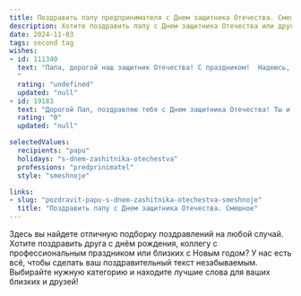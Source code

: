 ```yaml
---
title: Поздравить папу предпринимателя с Днем защитника Отечества. Смешное
description: Хотите поздравить папу с Днем защитника Отечества или другим праздником? Наш ИИ создаст незабываемое поздравление, а вы обязательно выделитесь среди других.  
date: 2024-11-03
tags: second tag
wishes:
- id: 111340
  text: "Папа, дорогой наш защитник Отечества! С праздником!  Надеюсь, твой бизнес-фронт сегодня не потребует столь же героических усилий, как отвоевание рынка сбыта. Пусть все конкуренты  складут оружие перед твоим маркетинговым гением, а прибыль будет столь же впечатляющей, как твой военный талант (в управлении домашним хозяйством, конечно!).  С 23 Февраля!
  "
  rating: "undefined"
  updated: "null"
- id: 19183
  text: "Дорогой Пап, поздравляю тебя с Днем защитника Отечества! Ты и защитник, и предприниматель – двойная угроза для конкурентов! Пусть твои стратегии всегда побеждают, а бизнес-планы остаются неприступными крепостями. Смелость и решительность – твои лучшие качества, как у настоящего воина! Береги себя и продолжай покорять вершины успеха! С праздником!"
  rating: "0"
  updated: "null"

selectedValues:
  recipients: "papu"
  holidays: "s-dnem-zashitnika-otechestva"
  professions: "predprinimatel"
  style: "smeshnoje"

links:
- slug: "pozdravit-papu-s-dnem-zashitnika-otechestva-smeshnoje"
  title: "Поздравить папу с Днем защитника Отечества. Смешное"
---
```


Здесь вы найдете отличную подборку поздравлений на любой случай. 
Хотите поздравить друга с днём рождения, коллегу с профессиональным праздником или близких с Новым годом? У нас есть всё, чтобы сделать ваш поздравительный текст незабываемым. Выбирайте нужную категорию и находите лучшие слова для ваших близких и друзей!
